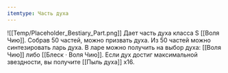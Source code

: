 ```yaml
---
itemtype: Часть духа
---
```

![[Temp/Placeholder_Bestiary_Part.png]]
Дает часть духа класса S [[Воля Чию]]. Собрав 50 частей, можно призвать духа. Из 50 частей можно синтезировать ларь духа. В ларе можно получить на выбор духа: [[Воля Чию]] либо [[Блеск · Воля Чию]]. Если дух достиг максимальной звездности, вы получите [[Пыль духа]] х16.

